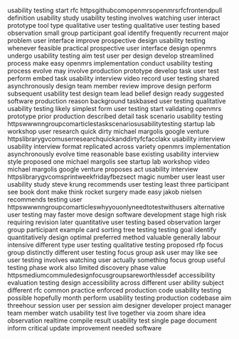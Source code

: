 usability testing start rfc httpsgithubcomopenmrsopenmrsrfcfrontendpull definition usability study usability testing involves watching user interact prototype tool type qualitative user testing qualitative user testing based observation small group participant goal identify frequently recurrent major problem user interface improve prospective design usability testing whenever feasible practical prospective user interface design openmrs undergo usability testing aim test user per design develop streamlined process make easy openmrs implementation conduct usability testing process evolve may involve production prototype develop task user test perform embed task usability interview video record user testing shared asynchronously design team member review improve design perform subsequent usability test design team lead belief design ready suggested software production reason background taskbased user testing qualitative usability testing likely simplest form user testing start validating openmrs prototype prior production described detail task scenario usability testing httpswwwnngroupcomarticlestaskscenariosusabilitytesting startup lab workshop user research quick dirty michael margolis google venture httpslibrarygvcomuserresearchquickanddirtyfcfacclakx usability interview usability interview format replicated across variety openmrs implementation asynchronously evolve time reasonable base existing usability interview style proposed one michael margolis see startup lab workshop video michael margolis google venture proposes act usability interview httpslibrarygvcomsprintweekfridayfbezsect magic number user least user usability study steve krung recommends user testing least three participant see book dont make think rocket surgery made easy jakob nielsen recommends testing user httpswwwnngroupcomarticleswhyyouonlyneedtotestwithusers alternative user testing may faster move design software development stage high risk requiring revision later quantitative user testing based observation larger group participant example card sorting tree testing testing goal identify quantitatively design optimal preferred method valuable generally labour intensive different type user testing qualitative testing proposed rfp focus group distinctly different user testing focus group ask user may like see user testing involves watching user actually something focus group useful testing phase work also limited discovery phase value httpsmediumcommuledesignfocusgroupsareworthlessdef accessibility evaluation testing design accessibility across different user ability subject different rfc common practice enforced production code usability testing possible hopefully month perform usability testing production codebase aim threehour session user per session aim designer developer project manager team member watch usability test live together via zoom share idea observation realtime compile result usability test single page document inform critical update improvement needed software